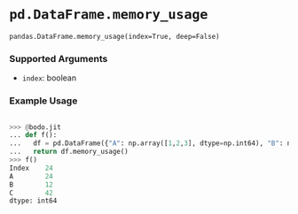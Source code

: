 # `pd.DataFrame.memory_usage`


`pandas.DataFrame.memory_usage(index=True, deep=False)`


### Supported Arguments

- `index`: boolean

### Example Usage

```py

>>> @bodo.jit
... def f():
...   df = pd.DataFrame({"A": np.array([1,2,3], dtype=np.int64), "B": np.array([1,2,3], dtype=np.int32), "C": ["1", "2", "3456689"]})
...   return df.memory_usage()
>>> f()
Index    24
A        24
B        12
C        42
dtype: int64
```



